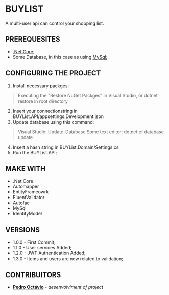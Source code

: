 # BUYLIST
A multi-user api can control your shopping list.
## PREREQUESITES
* [.Net Core](https://dotnet.microsoft.com/download);
* Some Database, in this case as using [MySql](https://www.mysql.com);
## CONFIGURING THE PROJECT
1) Install necessary packges:
> Executing the "Restore NuGet Packges" in Visual Studio, or dotnet restore in root directory
2) Insert your connectionstring in BUYList.API/appsettings.Development.json
3) Update database using this command:
> Visual Studio: Update-Database
> Some text editor: dotnet  ef database update
4) Insert a hash string in BUYList.Domain/Settings.cs
5) Run the BUYList.API;
## MAKE WITH
* .Net Core
* Automapper
* EntityFrameowrk
* FluentValidator
* Autofac
* MySql
* IdentityModel
## VERSIONS
* 1.0.0 - First Commit;
* 1.1.0 - User services Added;
* 1.2.0 - JWT Authentication Added;
* 1.3.0 - Items and users are now related to validation;
## CONTRIBUITORS
* [**Pedro Octávio**](https://github.com/pedro-octavio) - *desenvolviment of project*